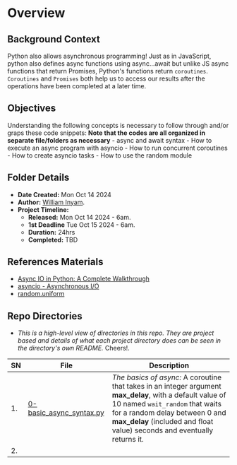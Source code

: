 # Overview #

## Background Context ##
Python also allows asynchronous programming! Just as in JavaScript, python also defines async functions using async...await but unlike JS 
async functions that return Promises, Python's functions return `coroutines`. `Coroutines` and `Promises` both help us to access our results after the operations have been completed at a later time.

## Objectives ##
Understanding the following concepts is necessary to follow through and/or graps these code snippets:
    **Note that the codes are all organized in separate file/folders as necessary**
    - async and await syntax
    - How to execute an async program with asyncio
    - How to run concurrent coroutines
    - How to create asyncio tasks
    - How to use the random module </br>

## Folder Details ###
- **Date Created:** Mon Oct 14 2024
- **Author:** [William Inyam](https.//github.com/thecypherzen).
- **Project Timeline:**
  - **Released:** Mon Oct 14 2024 - 6am.
  - **1st Deadline** Tue Oct 15 2024 - 6am.
  - **Duration:** 24hrs
  - **Completed:** TBD
  

## References Materials ##
- [Async IO in Python: A Complete Walkthrough](https://realpython.com/async-io-python/)
- [asyncio - Asynchronous I/O](https://docs.python.org/3/library/asyncio.html)
- [random.uniform](https://docs.python.org/3/library/random.html#random.uniform)

## Repo Directories  ###
- *This is a high-level view of directories in this repo. They are project based and details of what each project directory does can be seen in the directory's own README.* Cheers!.

| **SN** | File                         | Description                                         |
|----|------------------------------|-----------------------------------------------------|
| 1. | [0-basic_async_syntax.py](https://github.com/) | *The basics of async:* A coroutine that takes in an integer argument **max_delay**, with a default value of 10 named `wait_random` that waits for a random delay between 0 and **max_delay** (included and float value) seconds and eventually returns it. |
| 2. |    |   |
